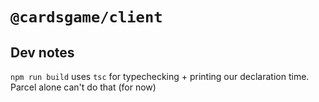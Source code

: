 # `@cardsgame/client`

## Dev notes

`npm run build` uses `tsc` for typechecking + printing our declaration time. Parcel alone can't do that (for now)
